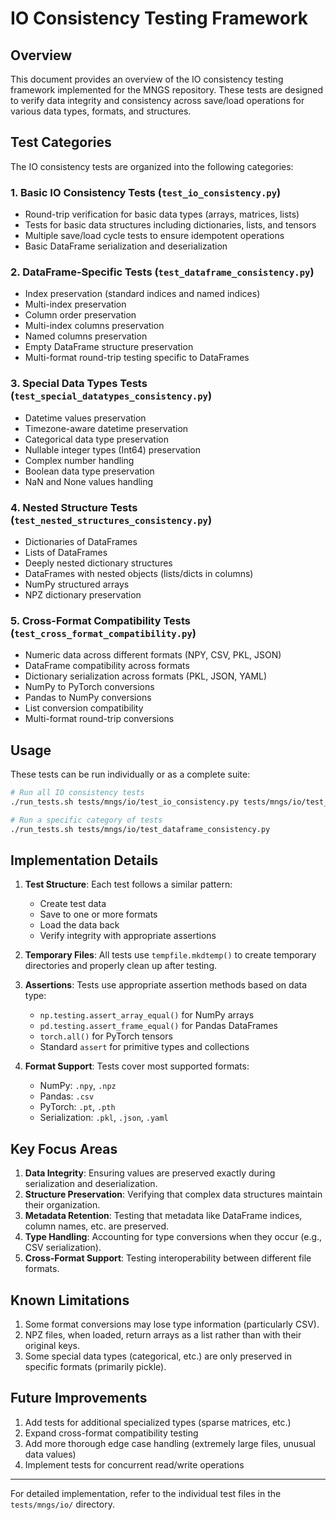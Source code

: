# IO Consistency Testing Framework

## Overview

This document provides an overview of the IO consistency testing framework implemented for the MNGS repository. These tests are designed to verify data integrity and consistency across save/load operations for various data types, formats, and structures.

## Test Categories

The IO consistency tests are organized into the following categories:

### 1. Basic IO Consistency Tests (`test_io_consistency.py`)

- Round-trip verification for basic data types (arrays, matrices, lists)
- Tests for basic data structures including dictionaries, lists, and tensors
- Multiple save/load cycle tests to ensure idempotent operations
- Basic DataFrame serialization and deserialization

### 2. DataFrame-Specific Tests (`test_dataframe_consistency.py`)

- Index preservation (standard indices and named indices)
- Multi-index preservation
- Column order preservation
- Multi-index columns preservation
- Named columns preservation
- Empty DataFrame structure preservation
- Multi-format round-trip testing specific to DataFrames

### 3. Special Data Types Tests (`test_special_datatypes_consistency.py`)

- Datetime values preservation
- Timezone-aware datetime preservation
- Categorical data type preservation
- Nullable integer types (Int64) preservation
- Complex number handling
- Boolean data type preservation
- NaN and None values handling

### 4. Nested Structure Tests (`test_nested_structures_consistency.py`)

- Dictionaries of DataFrames
- Lists of DataFrames
- Deeply nested dictionary structures
- DataFrames with nested objects (lists/dicts in columns)
- NumPy structured arrays
- NPZ dictionary preservation

### 5. Cross-Format Compatibility Tests (`test_cross_format_compatibility.py`)

- Numeric data across different formats (NPY, CSV, PKL, JSON)
- DataFrame compatibility across formats
- Dictionary serialization across formats (PKL, JSON, YAML)
- NumPy to PyTorch conversions
- Pandas to NumPy conversions
- List conversion compatibility
- Multi-format round-trip conversions

## Usage

These tests can be run individually or as a complete suite:

```bash
# Run all IO consistency tests
./run_tests.sh tests/mngs/io/test_io_consistency.py tests/mngs/io/test_dataframe_consistency.py tests/mngs/io/test_special_datatypes_consistency.py tests/mngs/io/test_nested_structures_consistency.py tests/mngs/io/test_cross_format_compatibility.py

# Run a specific category of tests
./run_tests.sh tests/mngs/io/test_dataframe_consistency.py
```

## Implementation Details

1. **Test Structure**: Each test follows a similar pattern:
   - Create test data
   - Save to one or more formats
   - Load the data back
   - Verify integrity with appropriate assertions

2. **Temporary Files**: All tests use `tempfile.mkdtemp()` to create temporary directories and properly clean up after testing.

3. **Assertions**: Tests use appropriate assertion methods based on data type:
   - `np.testing.assert_array_equal()` for NumPy arrays
   - `pd.testing.assert_frame_equal()` for Pandas DataFrames
   - `torch.all()` for PyTorch tensors
   - Standard `assert` for primitive types and collections

4. **Format Support**: Tests cover most supported formats:
   - NumPy: `.npy`, `.npz`
   - Pandas: `.csv`
   - PyTorch: `.pt`, `.pth`
   - Serialization: `.pkl`, `.json`, `.yaml`

## Key Focus Areas

1. **Data Integrity**: Ensuring values are preserved exactly during serialization and deserialization.
2. **Structure Preservation**: Verifying that complex data structures maintain their organization.
3. **Metadata Retention**: Testing that metadata like DataFrame indices, column names, etc. are preserved.
4. **Type Handling**: Accounting for type conversions when they occur (e.g., CSV serialization).
5. **Cross-Format Support**: Testing interoperability between different file formats.

## Known Limitations

1. Some format conversions may lose type information (particularly CSV).
2. NPZ files, when loaded, return arrays as a list rather than with their original keys.
3. Some special data types (categorical, etc.) are only preserved in specific formats (primarily pickle).

## Future Improvements

1. Add tests for additional specialized types (sparse matrices, etc.)
2. Expand cross-format compatibility testing
3. Add more thorough edge case handling (extremely large files, unusual data values)
4. Implement tests for concurrent read/write operations

---

For detailed implementation, refer to the individual test files in the `tests/mngs/io/` directory.